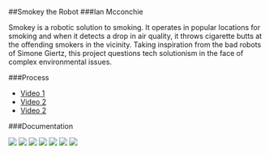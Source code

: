 ##Smokey the Robot
###Ian Mcconchie

Smokey is a robotic solution to smoking. It operates in popular locations for smoking and when it detects a drop in air quality, it throws cigarette butts at the offending smokers in the vicinity. Taking inspiration from the bad robots of Simone Giertz, this project questions tech solutionism in the face of complex environmental issues.

###Process
* [Video 1](https://vimeo.com/195344599)  
* [Video 2](https://vimeo.com/195346319)  
* [Video 2](https://vimeo.com/195344732)  

###Documentation

![](https://github.com/tegacodes/Dark-Ecology-Studio/blob/gh-pages/images/Ian-M-Final/smokey-0.jpg?raw=true)
![](https://github.com/tegacodes/Dark-Ecology-Studio/blob/gh-pages/images/Ian-M-Final/smokey-1.jpg?raw=true)
![](https://github.com/tegacodes/Dark-Ecology-Studio/blob/gh-pages/images/Ian-M-Final/smokey-2.jpg?raw=true)
![](https://github.com/tegacodes/Dark-Ecology-Studio/blob/gh-pages/images/Ian-M-Final/smokey-3.jpg?raw=true)
![](https://github.com/tegacodes/Dark-Ecology-Studio/blob/gh-pages/images/Ian-M-Final/smokey-4.jpg?raw=true)
![](https://github.com/tegacodes/Dark-Ecology-Studio/blob/gh-pages/images/Ian-M-Final/smokey-5.jpg?raw=true)
![](https://github.com/tegacodes/Dark-Ecology-Studio/blob/gh-pages/images/Ian-M-Final/smokey-6.jpg?raw=true)

